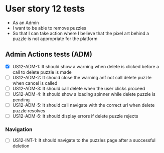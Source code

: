 # User story 12 tests

- As an Admin
- I want to be able to remove puzzles
- So that I can take action where I believe that the pixel art behind a puzzle is not appropriate for the platform

## Admin Actions tests (ADM)

- [x] US12-ADM-1: It should show a warning when delete is clicked before a call to delete puzzle is made
- [ ] US12-ADM-2: It should close the warning anf not call delete puzzle when cancel is called
- [ ] US12-ADM-3: It should call delete when the user clicks proceed
- [ ] US12-ADM-4: It should show a loading spinner while delete puzzle is pending
- [ ] US12-ADM-5: It should call navigate with the correct url when delete puzzle resolves
- [ ] US12-ADM-6: It should display errors if delete puzzle rejects

### Navigation

- [ ] US12-INT-1: It should navigate to the puzzles page after a successful deletion
